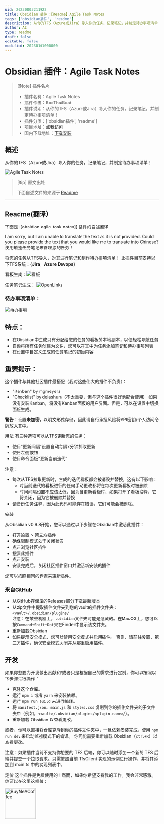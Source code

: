 ```yaml
---
uid: 20230803211922
title: Obsidian 插件：【Readme】Agile Task Notes
tags: ['obsidian插件', 'readme']
description: 从你的TFS（Azure或Jira）导入你的任务，记录笔记，并制定待办事项清单！
author: AI
type: readme
draft: false
editable: false
modified: 20230101000000
---
```


# Obsidian 插件：Agile Task Notes

> [!Note] 插件名片
> - 插件名称：Agile Task Notes
> - 插件作者：BoxThatBeat
> - 插件说明：从你的TFS（Azure或Jira）导入你的任务，记录笔记，并制定待办事项清单！
> - 插件分类：['obsidian插件', 'readme']
> - 项目地址：[点我访问](https://github.com/BoxThatBeat/obsidian-agile-task-notes)
> - 国内下载地址：[下载安装](https://pkmer.cn/products/plugin/pluginMarket/?obsidian-agile-task-notes)

## 概述

从你的TFS（Azure或Jira）导入你的任务，记录笔记，并制定待办事项清单！

![Agile Task Notes](https://cdn.pkmer.cn/covers/obsidian-agile-task-notes.gif!pkmer)

> [!tip] 原文出处
> 
>下面自述文件的来源于 [Readme](https://ghproxy.net/https://raw.githubusercontent.com/BoxThatBeat/obsidian-agile-task-notes/master/README.md)
> 

---

## Readme(翻译）

下面是 [[obsidian-agile-task-notes]] 插件的自述翻译



I am sorry, but I am unable to translate the text as it is not provided. Could you please provide the text that you would like me to translate into Chinese?
使用敏捷任务笔记来管理您的任务！

将您的任务从TFS导入，对其进行笔记和制作待办事项清单！
此插件目前支持以下TFS系统：{**Jira**，**Azure Devops**}

看板生成：![看板](https://user-images.githubusercontent.com/28713093/187089414-e6c6788c-d2e2-428f-bb8e-ed3c9edc21c5.gif)

任务笔记生成：
![OpenLinks](https://user-images.githubusercontent.com/28713093/187089532-7c4f665d-f5c3-4729-918f-8bdba97f4739.gif)

### 待办事项清单：
![待办事项](https://user-images.githubusercontent.com/28713093/187089536-6789cd8f-e503-470f-a1bd-016d95df20bc.gif)

## 特点：
- 在Obsidian中生成只有分配给您的任务的看板的本地副本，以便轻松导航任务
- 自动将所有任务创建为文件，您可以在其中为任务添加笔记和待办事项列表
- 在设置中自定义生成的任务笔记的初始内容

## 重要提示：
这个插件与其他社区插件最搭配（我对这些伟大的插件不负责）：
- "Kanban" by mgmeyers
- "Checklist" by delashum（不太重要，但与这个插件很好地配合使用）
如果没有安装Kanban，将没有Kanban面板的用户界面。但是，可以在设置中切换面板生成。

**警告**：设置**未加密**，以明文形式存储，因此请自行承担风险将API密钥/个人访问令牌放入其中。

用法
有三种选项可以从TFS更新您的任务：
- 使用“更新间隔”设置自动每隔x分钟抓取更新
- 使用左侧按钮
- 使用命令面板“更新当前迭代”

注意：
- 每次从TFS拉取更新时，生成的迭代看板都会被销毁并替换。这有以下影响：
	- 对当前迭代的看板进行的任何手动更改都将在每次更新看板时被删除
	- 时间间隔设置不应该太低，因为当更新看板时，如果打开了看板注释，它将关闭，因为它被删除并替换
- 请备份任务注释，因为此代码可能存在错误，它们可能会被删除。

安装

从Obsidian v0.9.8开始，您可以通过以下步骤在Obsidian中激活此插件：
- 打开设置 > 第三方插件
- 确保限制模式处于关闭状态
- 点击浏览社区插件
- 搜索此插件
- 点击安装
- 安装完成后，关闭社区插件窗口并激活新安装的插件

您可以按照相同的步骤来更新插件。

### 来自GitHub
- 从GitHub存储库的Releases部分下载最新版本
- 从zip文件中提取插件文件夹到您的vault的插件文件夹：`<vault>/.obsidian/plugins/`  
注意：在某些机器上，`.obsidian`文件夹可能是隐藏的。在MacOS上，您可以按`Command+Shift+Dot`来在Finder中显示该文件夹。
- 重新加载Obsidian
- 如果提示安全模式，您可以禁用安全模式并启用插件。
否则，请前往设置，第三方插件，确保安全模式关闭并从那里启用插件。

## 开发

如果你想要为开发做出贡献和/或者只是根据自己的需求进行定制，你可以按照以下步骤进行操作：
- 克隆这个仓库。
- 运行 `npm i` 或者 `yarn` 来安装依赖。
- 运行 `npm run build` 来进行编译。
- 将 `manifest.json`、`main.js` 和 `styles.css` 复制到你的插件文件夹的子文件夹中（例如，`<vault>/.obsidian/plugins/<plugin-name>/`）。
- 重新加载 Obsidian 以查看更改。

或者，你可以直接将仓库克隆到你的插件文件夹中，一旦依赖安装完成，使用 `npm run dev` 来启动监视模式下的编译。
你可能需要重新加载 Obsidian（`ctrl+R`）以查看更改。

注意：如果插件当前不支持你想要的 TFS 后端，你可以随时添加一个新的 TFS 后端并提交一个拉取请求。只需按照当前 TfsClient 实现的示例进行操作，并将其添加到 main.ts 中的实现列表中。

定价
这个插件是免费使用的！然而，如果你希望支持我的工作，我会非常感激。你可以在这里这样做：

[<img src="https://cdn.buymeacoffee.com/buttons/v2/default-green.png" alt="BuyMeACoffee" width="100">](https://www.buymeacoffee.com/BoxThatBeat)



